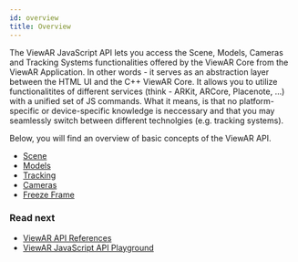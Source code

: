 ```yaml
---
id: overview
title: Overview
---
```


The ViewAR JavaScript API lets you access the Scene, Models, Cameras and Tracking Systems functionalities offered by the ViewAR Core from the ViewAR Application. In other words - it serves as an abstraction layer between the HTML UI and the C++ ViewAR Core. It allows you to utilize functionalitites of different services (think - ARKit, ARCore, Placenote, ...) with a unified set of JS commands. What it means, is that no platform-specific or device-specific knowledge is neccessary and that you may seamlessly switch between different technolgies (e.g. tracking systems).

Below, you will find an overview of basic concepts of the ViewAR API.

- [Scene](sdk/basic_concepts/scene)
- [Models](sdk/basic_concepts/models)
- [Tracking](sdk/basic_concepts/tracking)
- [Cameras](sdk/basic_concepts/cameras)
- [Freeze Frame](sdk/basic_concepts/freeze-frame)

### Read next

- [ViewAR API References](http://test2.3.viewar.com/docs/index.html)
- [ViewAR JavaScript API Playground](https://webversion.viewar.com/com.viewar.sandbox/100/)
